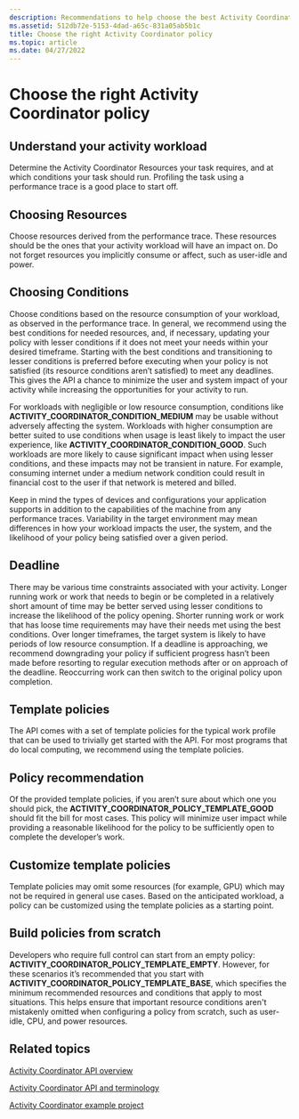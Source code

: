 ```yaml
---
description: Recommendations to help choose the best Activity Coordinator policy.
ms.assetid: 512db72e-5153-4dad-a65c-831a05ab5b1c
title: Choose the right Activity Coordinator policy
ms.topic: article
ms.date: 04/27/2022
---
```


# Choose the right Activity Coordinator policy

## Understand your activity workload

Determine the Activity Coordinator Resources your task requires, and at which conditions your task should run. Profiling the task using a performance trace is a good place to start off.

## Choosing Resources

Choose resources derived from the performance trace. These resources should be the ones that your activity workload will have an impact on. Do not forget resources you implicitly consume or affect, such as user-idle and power.

## Choosing Conditions

Choose conditions based on the resource consumption of your workload, as observed in the performance trace. In general, we recommend using the best conditions for needed resources, and, if necessary, updating your policy with lesser conditions if it does not meet your needs within your desired timeframe. Starting with the best conditions and transitioning to lesser conditions is preferred before executing when your policy is not satisfied (its resource conditions aren’t satisfied) to meet any deadlines. This gives the API a chance to minimize the user and system impact of your activity while increasing the opportunities for your activity to run.

For workloads with negligible or low resource consumption, conditions like **ACTIVITY_COORDINATOR_CONDITION_MEDIUM** may be usable without adversely affecting the system. Workloads with higher consumption are better suited to use conditions when usage is least likely to impact the user experience, like **ACTIVITY_COORDINATOR_CONDITION_GOOD**. Such workloads are more likely to cause significant impact when using lesser conditions, and these impacts may not be transient in nature. For example, consuming internet under a medium network condition could result in financial cost to the user if that network is metered and billed.

Keep in mind the types of devices and configurations your application supports in addition to the capabilities of the machine from any performance traces. Variability in the target environment may mean differences in how your workload impacts the user, the system, and the likelihood of your policy being satisfied over a given period.

## Deadline

There may be various time constraints associated with your activity. Longer running work or work that needs to begin or be completed in a relatively short amount of time may be better served using lesser conditions to increase the likelihood of the policy opening. Shorter running work or work that has loose time requirements may have their needs met using the best conditions. Over longer timeframes, the target system is likely to have periods of low resource consumption. If a deadline is approaching, we recommend downgrading your policy if sufficient progress hasn’t been made before resorting to regular execution methods after or on approach of the deadline. Reoccurring work can then switch to the original policy upon completion.

## Template policies

The API comes with a set of template policies for the typical work profile that can be used to trivially get started with the API. For most programs that do local computing, we recommend using the template policies.

## Policy recommendation

Of the provided template policies, if you aren’t sure about which one you should pick, the **ACTIVITY_COORDINATOR_POLICY_TEMPLATE_GOOD** should fit the bill for most cases. This policy will minimize user impact while providing a reasonable likelihood for the policy to be sufficiently open to complete the developer’s work.

## Customize template policies

Template policies may omit some resources (for example, GPU) which may not be required in general use cases. Based on the anticipated workload, a policy can be customized using the template policies as a starting point.

## Build policies from scratch

Developers who require full control can start from an empty policy: **ACTIVITY_COORDINATOR_POLICY_TEMPLATE_EMPTY**. However, for these scenarios it’s recommended that you start with **ACTIVITY_COORDINATOR_POLICY_TEMPLATE_BASE**, which specifies the minimum recommended resources and conditions that apply to most situations. This helps ensure that important resource conditions aren't mistakenly omitted when configuring a policy from scratch, such as user-idle, CPU, and power resources.

## Related topics

[Activity Coordinator API overview](activity-coordinator-api-overview.md)

[Activity Coordinator API and terminology](activity-coordinator-api-and-terminology.md)

[Activity Coordinator example project](activity-coordinator-example-project.md)
